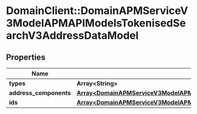 # DomainClient::DomainAPMServiceV3ModelAPMAPIModelsTokenisedSearchV3AddressDataModel

## Properties
Name | Type | Description | Notes
------------ | ------------- | ------------- | -------------
**types** | **Array&lt;String&gt;** |  | [optional] 
**address_components** | [**Array&lt;DomainAPMServiceV3ModelAPMAPIModelsTokenisedSearchV2AddressComponentModel&gt;**](DomainAPMServiceV3ModelAPMAPIModelsTokenisedSearchV2AddressComponentModel.md) |  | [optional] 
**ids** | [**Array&lt;DomainAPMServiceV3ModelAPMAPIModelsTokenisedSearchV3ApmIdModel&gt;**](DomainAPMServiceV3ModelAPMAPIModelsTokenisedSearchV3ApmIdModel.md) |  | [optional] 


